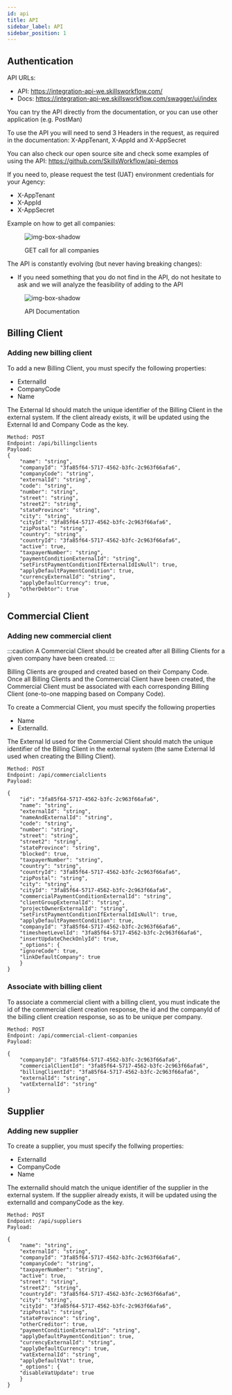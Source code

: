 ```yaml
---
id: api
title: API
sidebar_label: API
sidebar_position: 1
---
```


## Authentication

API URLs:

- API: https://integration-api-we.skillsworkflow.com/
- Docs: https://integration-api-we.skillsworkflow.com/swagger/ui/index

You can try the API directly from the documentation, or you can use other application (e.g. PostMan)

To use the API you will need to send 3 Headers in the request, as required in the documentation: X-AppTenant, X-AppId and X-AppSecret

You can also check our open source site and check some examples of using the API: https://github.com/SkillsWorkflow/api-demos

If you need to, please request the test (UAT) environment credentials for your Agency:

- X-AppTenant
- X-AppId
- X-AppSecret

Example on how to get all companies:

<figure>

![img-box-shadow](/img/integrations/technical1.png)

<figcaption>GET call for all companies </figcaption>
</figure>

The API is constantly evolving (but never having breaking changes):

- If you need something that you do not find in the API, do not hesitate to ask and we will analyze the feasibility of adding to the API

<figure>

![img-box-shadow](/img/integrations/technical2.png)

<figcaption>API Documentation</figcaption>
</figure>

## Billing Client

### Adding new billing client

To add a new Billing Client, you must specify the following properties:
- ExternalId
- CompanyCode
- Name

The External Id should match the unique identifier of the Billing Client in the external system. If the client already exists, it will be updated using the External Id and Company Code as the key.

```
Method: POST
Endpoint: /api/billingclients
Payload:
{
    "name": "string",
    "companyId": "3fa85f64-5717-4562-b3fc-2c963f66afa6",
    "companyCode": "string",
    "externalId": "string",
    "code": "string",
    "number": "string",
    "street": "string",
    "street2": "string",
    "stateProvince": "string",
    "city": "string",
    "cityId": "3fa85f64-5717-4562-b3fc-2c963f66afa6",
    "zipPostal": "string",
    "country": "string",
    "countryId": "3fa85f64-5717-4562-b3fc-2c963f66afa6",
    "active": true,
    "taxpayerNumber": "string",
    "paymentConditionExternalId": "string",
    "setFirstPaymentConditionIfExternalIdIsNull": true,
    "applyDefaultPaymentCondition": true,
    "currencyExternalId": "string",
    "applyDefaultCurrency": true,
    "otherDebtor": true
}
```

## Commercial Client

### Adding new commercial client

:::caution 
A Commercial Client should be created after all Billing Clients for a given company have been created. 
:::

Billing Clients are grouped and created based on their Company Code. Once all Billing Clients and the Commercial Client have been created, the Commercial Client must be associated with each corresponding Billing Client (one-to-one mapping based on Company Code). 

To create a Commercial Client, you must specify the following properties
- Name
- ExternalId.

The External Id used for the Commercial Client should match the unique identifier of the Billing Client in the external system (the same External Id used when creating the Billing Client).

```
Method: POST
Endpoint: /api/commercialclients
Payload:

{
    "id": "3fa85f64-5717-4562-b3fc-2c963f66afa6",
    "name": "string",
    "externalId": "string",
    "nameAndExternalId": "string",
    "code": "string",
    "number": "string",
    "street": "string",
    "street2": "string",
    "stateProvince": "string",
    "blocked": true,
    "taxpayerNumber": "string",
    "country": "string",
    "countryId": "3fa85f64-5717-4562-b3fc-2c963f66afa6",
    "zipPostal": "string",
    "city": "string",
    "cityId": "3fa85f64-5717-4562-b3fc-2c963f66afa6",
    "commercialPaymentConditionExternalId": "string",
    "clientGroupExternalId": "string",
    "projectOwnerExternalId": "string",
    "setFirstPaymentConditionIfExternalIdIsNull": true,
    "applyDefaultPaymentCondition": true,
    "companyId": "3fa85f64-5717-4562-b3fc-2c963f66afa6",
    "timesheetLevelId": "3fa85f64-5717-4562-b3fc-2c963f66afa6",
    "insertUpdateCheckOnlyId": true,
    "_options": {
    "ignoreCode": true,
    "linkDefaultCompany": true
    }
}
```

### Associate with billing client

To associate a commercial client with a billing client, you must indicate the id of the commercial client creation response, the id and the companyId of the billing client creation response, so as to be unique per company.

```
Method: POST
Endpoint: /api/commercial-client-companies
Payload:

{
    "companyId": "3fa85f64-5717-4562-b3fc-2c963f66afa6",
    "commercialClientId": "3fa85f64-5717-4562-b3fc-2c963f66afa6",
    "billingClientId": "3fa85f64-5717-4562-b3fc-2c963f66afa6",
    "externalId": "string",
    "vatExternalId": "string"
}
```

## Supplier

### Adding new supplier

To create a supplier, you must specify the follwing properties:
- ExternalId
- CompanyCode
- Name
 
The externalId should match the unique identifier of the supplier in the external system. If the supplier already exists, it will be updated using the externalId and companyCode as the key.

```
Method: POST
Endpoint: /api/suppliers
Payload:

{
    "name": "string",
    "externalId": "string",
    "companyId": "3fa85f64-5717-4562-b3fc-2c963f66afa6",
    "companyCode": "string",
    "taxpayerNumber": "string",
    "active": true,
    "street": "string",
    "street2": "string",
    "countryId": "3fa85f64-5717-4562-b3fc-2c963f66afa6",
    "city": "string",
    "cityId": "3fa85f64-5717-4562-b3fc-2c963f66afa6",
    "zipPostal": "string",
    "stateProvince": "string",
    "otherCreditor": true,
    "paymentConditionExternalId": "string",
    "applyDefaultPaymentCondition": true,
    "currencyExternalId": "string",
    "applyDefaultCurrency": true,
    "vatExternalId": "string",
    "applyDefaultVat": true,
    "_options": {
    "disableVatUpdate": true
    }
}
```